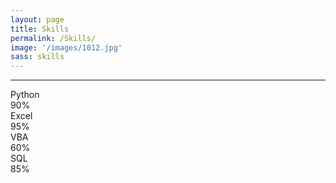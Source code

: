 ```yaml
---
layout: page
title: Skills
permalink: /Skills/
image: '/images/1012.jpg'
sass: skills
---
```




***
<!--=== Coding by CodingLab | www.codinglabweb.com === -->
<html lang="en">
<head>
    <meta charset="UTF-8">
    <meta http-equiv="X-UA-Compatible" content="IE=edge">
    <meta name="viewport" content="width=device-width, initial-scale=1.0">   
    <!----======== CSS ======== -->
    <!--<link rel="stylesheet" href="skills.scss">-->
    <!--<title>Animated Skills Bar</title>-->
</head>
<body>
    <div class="container">
        <div class="skill-box">
            <span class="title">Python</span>
            <div class="skill-bar">
                <span class="skill-per python">
                    <span class="tooltip">90%</span>
                </span>
            </div>
        </div>
        <div class="skill-box">
            <span class="title">Excel</span>
            <div class="skill-bar">
                <span class="skill-per excel">
                    <span class="tooltip">95%</span>
                </span>
            </div>
        </div>
        <div class="skill-box">
            <span class="title">VBA</span>
            <div class="skill-bar">
                <span class="skill-per vba">
                    <span class="tooltip">60%</span>
                </span>
            </div>
        </div>
        <div class="skill-box">
            <span class="title">SQL</span>
            <div class="skill-bar">
                <span class="skill-per sql">
                    <span class="tooltip">85%</span>
                </span>
            </div>
        </div>
    </div>
</body>
</html>


